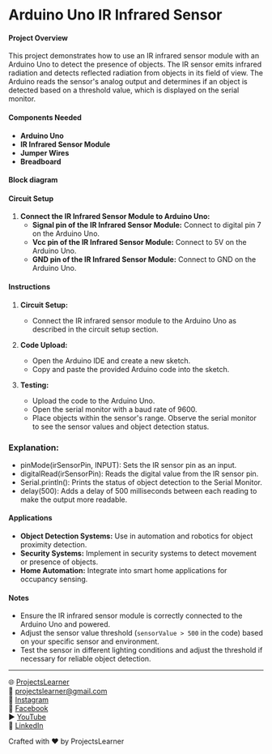 # Arduino Uno IR Infrared Sensor

#### Project Overview

This project demonstrates how to use an IR infrared sensor module with an Arduino Uno to detect the presence of objects. The IR sensor emits infrared radiation and detects reflected radiation from objects in its field of view. The Arduino reads the sensor's analog output and determines if an object is detected based on a threshold value, which is displayed on the serial monitor.

#### Components Needed

- **Arduino Uno**
- **IR Infrared Sensor Module**
- **Jumper Wires**
- **Breadboard**

#### Block diagram


#### Circuit Setup

1. **Connect the IR Infrared Sensor Module to Arduino Uno:**
   - **Signal pin of the IR Infrared Sensor Module:** Connect to digital pin 7 on the Arduino Uno.
   - **Vcc pin of the IR Infrared Sensor Module:** Connect to 5V on the Arduino Uno.
   - **GND pin of the IR Infrared Sensor Module:** Connect to GND on the Arduino Uno.

#### Instructions

1. **Circuit Setup:**
   - Connect the IR infrared sensor module to the Arduino Uno as described in the circuit setup section.

2. **Code Upload:**
   - Open the Arduino IDE and create a new sketch.
   - Copy and paste the provided Arduino code into the sketch.

3. **Testing:**
   - Upload the code to the Arduino Uno.
   - Open the serial monitor with a baud rate of 9600.
   - Place objects within the sensor's range. Observe the serial monitor to see the sensor values and object detection status.
### Explanation:
   - pinMode(irSensorPin, INPUT): Sets the IR sensor pin as an input.
   - digitalRead(irSensorPin): Reads the digital value from the IR sensor pin.
   - Serial.println(): Prints the status of object detection to the Serial Monitor.
   - delay(500): Adds a delay of 500 milliseconds between each reading to make the output more readable.

#### Applications

- **Object Detection Systems:** Use in automation and robotics for object proximity detection.
- **Security Systems:** Implement in security systems to detect movement or presence of objects.
- **Home Automation:** Integrate into smart home applications for occupancy sensing.

#### Notes

- Ensure the IR infrared sensor module is correctly connected to the Arduino Uno and powered.
- Adjust the sensor value threshold (`sensorValue > 500` in the code) based on your specific sensor and environment.
- Test the sensor in different lighting conditions and adjust the threshold if necessary for reliable object detection.

---

🌐 [ProjectsLearner](https://projectslearner.com/learn/arduino-uno-ir-infrared-sensor)  
📧 [projectslearner@gmail.com](mailto:projectslearner@gmail.com)  
📸 [Instagram](https://www.instagram.com/projectslearner/)  
📘 [Facebook](https://www.facebook.com/projectslearner)  
▶️ [YouTube](https://www.youtube.com/@ProjectsLearner)  
📘 [LinkedIn](https://www.linkedin.com/in/projectslearner)

Crafted with ❤️ by ProjectsLearner
